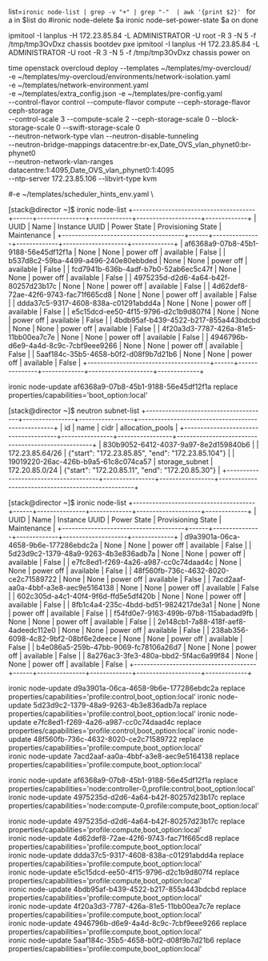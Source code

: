list=`ironic node-list | grep -v "+" | grep "-"  | awk '{print $2}' `
for a  in $list 
do 
    #ironic  node-delete $a 
    ironic  node-set-power-state  $a   on 
done 

ipmitool -I lanplus -H  172.23.85.84  -L ADMINISTRATOR -U root -R 3 -N 5 -f /tmp/tmp3OvDxz chassis bootdev pxe
ipmitool -I lanplus -H  172.23.85.84  -L ADMINISTRATOR -U root -R 3 -N 5 -f /tmp/tmp3OvDxz chassis power on 

 


 time openstack overcloud deploy   --templates   ~/templates/my-overcloud/             \
 -e ~/templates/my-overcloud/environments/network-isolation.yaml                   \
 -e ~/templates/network-environment.yaml \
 -e ~/templates/extra_config.json -e ~/templates/pre-config.yaml       \
 --control-flavor control --compute-flavor compute   --ceph-storage-flavor ceph-storage     \
 --control-scale 3    --compute-scale 2  --ceph-storage-scale 0 --block-storage-scale 0   --swift-storage-scale 0   \
 --neutron-network-type vlan    --neutron-disable-tunneling   \
 --neutron-bridge-mappings datacentre:br-ex,Date_OVS_vlan_phynet0:br-phynet0  \
 --neutron-network-vlan-ranges datacentre:1:4095,Date_OVS_vlan_phynet0:1:4095      \
 --ntp-server   172.23.85.106   --libvirt-type  kvm 
 
 
 

#-e ~/templates/scheduler_hints_env.yaml \
 
 
  
  
  
  [stack@director ~]$ ironic node-list
+--------------------------------------+------+---------------+-------------+--------------------+-------------+
| UUID                                 | Name | Instance UUID | Power State | Provisioning State | Maintenance |
+--------------------------------------+------+---------------+-------------+--------------------+-------------+
| af6368a9-07b8-45b1-9188-56e45df12f1a | None | None          | power off   | available          | False       |
| b537d8c2-59ba-4499-a496-240e80ebbded | None | None          | power off   | available          | False       |
| fcd7941b-636b-4adf-b7b0-52ab6ec5c47f | None | None          | power off   | available          | False       |
| 4975235d-d2d6-4a64-b42f-80257d23b17c | None | None          | power off   | available          | False       |
| 4d62def8-72ae-42f6-9743-fac71f665cd8 | None | None          | power off   | available          | False       |
| ddda37c5-9317-4608-838a-c01291abdd4a | None | None          | power off   | available          | False       |
| e5c15dcd-ee50-4f15-9796-d2c1b9d807f4 | None | None          | power off   | available          | False       |
| 4bdb95af-b439-4522-b217-855a443bdcbd | None | None          | power off   | available          | False       |
| 4f20a3d3-7787-426a-81e5-11bb00ea7c7e | None | None          | power off   | available          | False       |
| 4946796b-d6e9-4a4d-8c9c-7cbf9eee9266 | None | None          | power off   | available          | False       |
| 5aaf184c-35b5-4658-b0f2-d08f9b7d21b6 | None | None          | power off   | available          | False       |
+--------------------------------------+------+---------------+-------------+--------------------+-------------+


  
  
  
ironic node-update af6368a9-07b8-45b1-9188-56e45df12f1a replace properties/capabilities='boot_option:local'
  
     
 


[stack@director ~]$ neutron subnet-list
+--------------------------------------+----------------+-----------------+---------------------------------------------------+
| id                                   | name           | cidr            | allocation_pools                                  |
+--------------------------------------+----------------+-----------------+---------------------------------------------------+
| 830b9052-6412-4037-9a97-8e2d159840b6 |                | 172.23.85.64/26 | {"start": "172.23.85.85", "end": "172.23.85.104"} |
| 19019220-26ac-426b-b9a5-61c8c074ca57 | storage_subnet | 172.20.85.0/24  | {"start": "172.20.85.11", "end": "172.20.85.30"}  |
+--------------------------------------+----------------+-----------------+---------------------------------------------------+



[stack@director ~]$ ironic node-list
+--------------------------------------+------+---------------+-------------+--------------------+-------------+
| UUID                                 | Name | Instance UUID | Power State | Provisioning State | Maintenance |
+--------------------------------------+------+---------------+-------------+--------------------+-------------+
| d9a3901a-06ca-4658-9b6e-177286ebdc2a | None | None          | power off   | available          | False       |
| 5d23d9c2-1379-48a9-9263-4b3e836adb7a | None | None          | power off   | available          | False       |
| e7fc8ed1-f269-4a26-a987-cc0c74daad4c | None | None          | power off   | available          | False       |
| 48f560fb-736c-4632-8020-ce2c71589722 | None | None          | power off   | available          | False       |
| 7acd2aaf-aa0a-4bbf-a3e8-aec9e5164138 | None | None          | power off   | available          | False       |
| 602c305d-a4c1-40f4-9f6d-ffd5e5df420b | None | None          | power off   | available          | False       |
| 8fb1c4a4-235c-4bdd-bd51-9824217de3a1 | None | None          | power off   | available          | False       |
| f54fd0e7-9163-499b-97b8-115abadad9fb | None | None          | power off   | available          | False       |
| 2e148cb1-7a88-418f-aef8-4adeedc112e0 | None | None          | power off   | available          | False       |
| 238ab356-6098-4c82-9bf2-08bf6e2deece | None | None          | power off   | available          | False       |
| b4e086a5-259b-47bb-9069-fc78106a26d7 | None | None          | power off   | available          | False       |
| 8a276ac3-3fe3-480a-bbd2-5f4ac6a99f84 | None | None          | power off   | available          | False       |
+--------------------------------------+------+---------------+-------------+--------------------+-------------+

ironic node-update d9a3901a-06ca-4658-9b6e-177286ebdc2a replace properties/capabilities='profile:control,boot_option:local'
ironic node-update 5d23d9c2-1379-48a9-9263-4b3e836adb7a replace properties/capabilities='profile:control,boot_option:local'
ironic node-update e7fc8ed1-f269-4a26-a987-cc0c74daad4c replace properties/capabilities='profile:control,boot_option:local'
ironic node-update 48f560fb-736c-4632-8020-ce2c71589722 replace properties/capabilities='profile:compute,boot_option:local'  
ironic node-update 7acd2aaf-aa0a-4bbf-a3e8-aec9e5164138 replace properties/capabilities='profile:compute,boot_option:local'  

ironic node-update af6368a9-07b8-45b1-9188-56e45df12f1a replace properties/capabilities='node:controller-0,profile:control,boot_option:local'
ironic node-update 4975235d-d2d6-4a64-b42f-80257d23b17c replace properties/capabilities='node:compute-0,profile:compute,boot_option:local'  

ironic node-update 4975235d-d2d6-4a64-b42f-80257d23b17c replace properties/capabilities='profile:compute,boot_option:local'  
ironic node-update 4d62def8-72ae-42f6-9743-fac71f665cd8 replace properties/capabilities='profile:compute,boot_option:local'  
ironic node-update ddda37c5-9317-4608-838a-c01291abdd4a replace properties/capabilities='profile:compute,boot_option:local'  
ironic node-update e5c15dcd-ee50-4f15-9796-d2c1b9d807f4 replace properties/capabilities='profile:compute,boot_option:local'   
ironic node-update 4bdb95af-b439-4522-b217-855a443bdcbd replace properties/capabilities='profile:compute,boot_option:local'  
ironic node-update 4f20a3d3-7787-426a-81e5-11bb00ea7c7e replace properties/capabilities='profile:compute,boot_option:local'  
ironic node-update 4946796b-d6e9-4a4d-8c9c-7cbf9eee9266 replace properties/capabilities='profile:compute,boot_option:local'  
ironic node-update 5aaf184c-35b5-4658-b0f2-d08f9b7d21b6 replace properties/capabilities='profile:compute,boot_option:local'   
